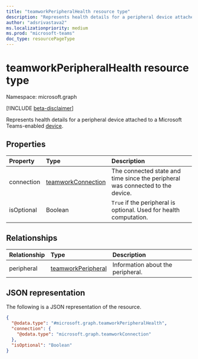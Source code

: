 ```yaml
---
title: "teamworkPeripheralHealth resource type"
description: "Represents health details for a peripheral device attached to a Microsoft Teams-enabled device."
author: "adsrivastava2"
ms.localizationpriority: medium
ms.prod: "microsoft-teams"
doc_type: resourcePageType
---
```


# teamworkPeripheralHealth resource type

Namespace: microsoft.graph

[!INCLUDE [beta-disclaimer](../../includes/beta-disclaimer.md)]

Represents health details for a peripheral device attached to a Microsoft Teams-enabled [device](../resources/teamworkdevice.md).

## Properties
|Property|Type|Description|
|:---|:---|:---|
|connection|[teamworkConnection](../resources/teamworkconnection.md)|The connected state and time since the peripheral was connected to the device.|
|isOptional|Boolean|`True` if the peripheral is optional. Used for health computation.|

## Relationships
|Relationship|Type|Description|
|:---|:---|:---|
|peripheral|[teamworkPeripheral](../resources/teamworkperipheral.md)|Information about the peripheral.|

## JSON representation
The following is a JSON representation of the resource.
<!-- {
  "blockType": "resource",
  "@odata.type": "microsoft.graph.teamworkPeripheralHealth"
}
-->
``` json
{
  "@odata.type": "#microsoft.graph.teamworkPeripheralHealth",
  "connection": {
    "@odata.type": "microsoft.graph.teamworkConnection"
  },
  "isOptional": "Boolean"
}
```

